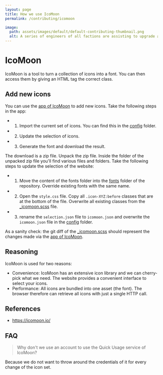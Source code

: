 ```yaml
---
layout: page
title: How we use IcoMoon
permalink: /contributing/icomoon

image:
  path: assets/images/default/default-contributing-thumbnail.png
  alt: A series of engineers of all factions are assisting to upgrade a Cybran land factory.
---
```


# IcoMoon

IcoMoon is a tool to turn a collection of icons into a font. You can then access them by giving an HTML tag the correct class. 

## Add new icons

You can use the [app of IcoMoon](https://icomoon.io/app/) to add new icons. Take the following steps in the app:

- 1) Import the current set of icons. You can find this in the [config](https://github.com/Garanas/Newshub/tree/main/config) folder. 
- 2) Update the selection of icons.
- 3) Generate the font and download the result.

The download is a zip file. Unpack the zip file. Inside the folder of the unpacked zip file you'll find various files and folders. Take the following steps to update the selection of the website:

- 1) Move the content of the fonts folder into the [fonts](https://github.com/Garanas/Newshub/tree/main/assets/fonts) folder of the repository. Override existing fonts with the same name.
- 2) Open the `style.css` file. Copy all `.icon-XYZ:before` classes that are at the bottom of the file. Overwrite all existing classes from the [_icomoon.scss](https://github.com/Garanas/Newshub/tree/main/_sass/_icomoon.scss) file. 
- 3) rename the `selection.json` file to `icomoon.json` and overwrite the `icomoon.json` file in the [config](https://github.com/Garanas/Newshub/tree/main/config) folder.

As a sanity check: the git diff of the [_icomoon.scss](https://github.com/Garanas/Newshub/tree/main/_sass/_icomoon.scss) should represent the changes made via the [app of IcoMoon](https://icomoon.io/app/).

## Reasoning

IcoMoon is used for two reasons:

- Convenience: IcoMoon has an extensive icon library and we can cherry-pick what we need. The website provides a convenient interface to select your icons.
- Performance: All icons are bundled into one asset (the font). The browser therefore can retrieve all icons with just a single HTTP call.

## References

- https://icomoon.io/

## FAQ

> Why don't we use an account to use the Quick Usage service of IcoMoon?

Because we do not want to throw around the credentials of it for every change of the icon set.